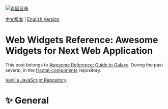 [![返回目录](https://parg.co/UGo)](https://github.com/wxyyxc1992/Awesome-Reference) 


[中文版本](./Web-Widgets-Reference.md) | [English Version](Web-Widgets-Reference-en.md)

# Web Widgets Reference: Awesome Widgets for Next Web Application

This post belongs to [Awesome Reference: Guide to Galaxy](https://github.com/wxyyxc1992/Awesome-Reference). During the past several, in the [fractal-components]() repository.

[Vanilla JavaScript Repository](http://www.vanillalist.com/)

# ✨ General
